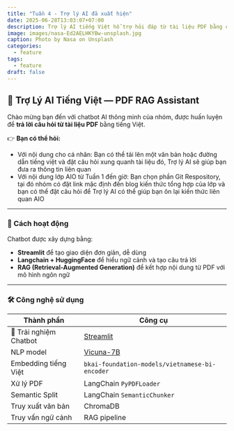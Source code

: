 ```yaml
---
title: "Tuần 4 - Trợ lý AI đã xuất hiện"
date: 2025-06-28T13:03:07+07:00
description: Trợ lý AI tiếng Việt hỗ trợ hỏi đáp từ tài liệu PDF bằng công nghệ RAG kết hợp mô hình Vicuna-7B, được xây dựng bằng Streamlit và LangChain.
image: images/nasa-Ed2AELHKYBw-unsplash.jpg
caption: Photo by Nasa on Unsplash
categories:
  - feature
tags:
  - feature
draft: false
---
```


## 🤖 Trợ Lý AI Tiếng Việt — PDF RAG Assistant

Chào mừng bạn đến với chatbot AI thông minh của nhóm, được huấn luyện để **trả lời câu hỏi từ tài liệu PDF** bằng tiếng Việt.

👉 **Bạn có thể hỏi:**

- Với nội dung cho cá nhân: Bạn có thể tải lên một văn bản hoặc đường dẫn tiếng việt và đặt câu hỏi xung quanh tài liệu đó, Trợ lý AI sẽ giúp bạn đưa ra thông tin liên quan
- Với nội dung lớp AIO từ Tuần 1 đến giờ: Bạn chọn phần Git Respository, tại đó nhóm có đặt link mặc định đến blog kiến thức tổng hợp của lớp và bạn có thể đặt câu hỏi để Trợ lý AI có thể giúp bạn ôn lại kiến thức liên quan AIO
---

### 🧠 Cách hoạt động
Chatbot được xây dựng bằng:
- **Streamlit** để tạo giao diện đơn giản, dễ dùng
- **Langchain + HuggingFace** để hiểu ngữ cảnh và tạo câu trả lời
- **RAG (Retrieval-Augmented Generation)** để kết hợp nội dung từ PDF với mô hình ngôn ngữ

---

### 🛠️ Công nghệ sử dụng

| Thành phần | Công cụ |
|------------|---------|
| 🧪 Trải nghiệm Chatbot | [Streamlit](https://ragchatbotaio.streamlit.app/) |
| NLP model  | [Vicuna-7B](https://huggingface.co/lmsys/vicuna-7b-v1.5) |
| Embedding tiếng Việt | `bkai-foundation-models/vietnamese-bi-encoder` |
| Xử lý PDF  | LangChain `PyPDFLoader` |
| Semantic Split | LangChain `SemanticChunker` |
| Truy xuất văn bản | ChromaDB |
| Truy vấn ngữ cảnh | RAG pipeline |
